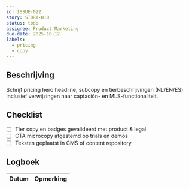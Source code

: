 ```yaml
---
id: ISSUE-022
story: STORY-010
status: todo
assignee: Product Marketing
due-date: 2025-10-12
labels:
  - pricing
  - copy
---
```


## Beschrijving
Schrijf pricing hero headline, subcopy en tierbeschrijvingen (NL/EN/ES) inclusief verwijzingen naar captación- en MLS-functionaliteit.

## Checklist
- [ ] Tier copy en badges gevalideerd met product & legal
- [ ] CTA microcopy afgestemd op trials en demos
- [ ] Teksten geplaatst in CMS of content repository

## Logboek
| Datum | Opmerking |
|-------|-----------|
